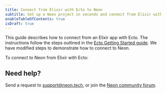 ```yaml
---
title: Connect from Elixir with Ecto to Neon
subtitle: Set up a Neon project in seconds and connect from Elixir with Ecto
enableTableOfContents: true
isDraft: true
---
```


This guide describes how to connect from an Elixir app with Ecto. The instructions follow the steps outlined in the [Ecto Getting Started guide](https://hexdocs.pm/ecto/getting-started.html#content). We have modified steps to demonstrate how to connect to Neon.

To connect to Neon from Elixir with Ecto:

## Need help?

Send a request to [support@neon.tech](mailto:support@neon.tech), or join the [Neon community forum](https://community.neon.tech/).
